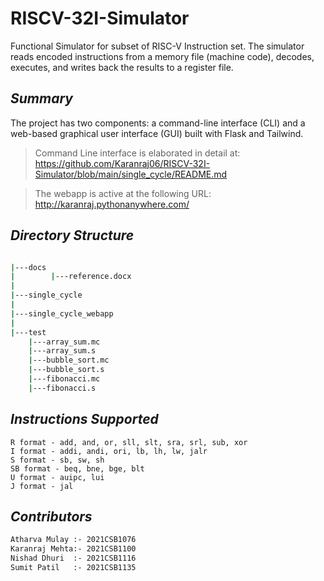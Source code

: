 # **RISCV-32I-Simulator**

Functional Simulator for subset of RISC-V Instruction set. The simulator reads encoded instructions from a memory file (machine code), decodes, executes, and writes back the results to a register file.


## *Summary*

The project has two components: a command-line interface (CLI) and a web-based graphical user interface (GUI) built with Flask and Tailwind.
> Command Line interface is elaborated in detail at: https://github.com/Karanraj06/RISCV-32I-Simulator/blob/main/single_cycle/README.md

> The webapp is active at the following URL: http://karanraj.pythonanywhere.com/


## *Directory Structure*

```bash

|---docs
|        |---reference.docx
|
|---single_cycle
|
|---single_cycle_webapp
|   
|---test
    |---array_sum.mc
    |---array_sum.s
    |---bubble_sort.mc
    |---bubble_sort.s
    |---fibonacci.mc
    |---fibonacci.s

```
## *Instructions Supported*

```
R format - add, and, or, sll, slt, sra, srl, sub, xor
I format - addi, andi, ori, lb, lh, lw, jalr
S format - sb, sw, sh
SB format - beq, bne, bge, blt
U format - auipc, lui
J format - jal
```

## *Contributors* 
```bash
Atharva Mulay :- 2021CSB1076
Karanraj Mehta:- 2021CSB1100
Nishad Dhuri  :- 2021CSB1116
Sumit Patil   :- 2021CSB1135
```




